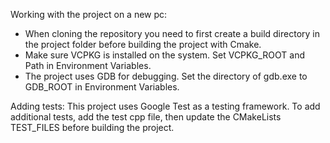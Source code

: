 Working with the project on a new pc:
- When cloning the repository you need to first create a build directory in the project folder before building the project with Cmake.
- Make sure VCPKG is installed on the system. Set VCPKG_ROOT and Path in Environment Variables.
- The project uses GDB for debugging. Set the directory of gdb.exe to GDB_ROOT in Environment Variables.

Adding tests:
This project uses Google Test as a testing framework. To add additional tests, add the test cpp file, then update the CMakeLists TEST_FILES before building the project.
